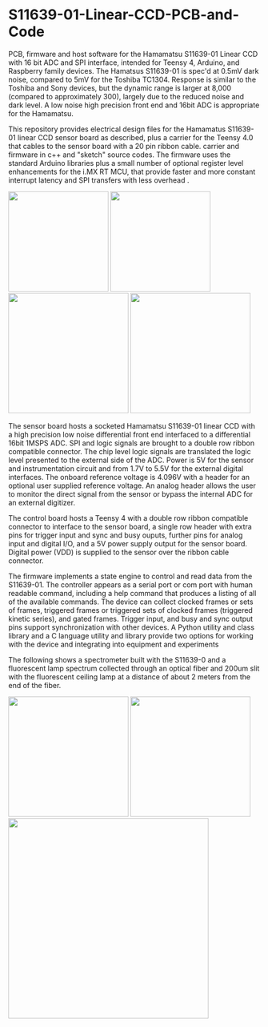 # S11639-01-Linear-CCD-PCB-and-Code
PCB, firmware and host software for the Hamamatsu S11639-01 Linear CCD with 16 bit ADC and SPI interface, intended for Teensy 4, Arduino, and Raspberry family devices.  The Hamatsus S11639-01 is spec'd at 0.5mV dark noise, compared to 5mV for the Toshiba TC1304.  Response is similar to the Toshiba and Sony devices, but the dynamic range is larger at 8,000 (compared to approximately 300), largely due to the reduced noise and dark level.  A low noise high precision front end and 16bit ADC is appropriate for the Hamamatsu.

This repository provides electrical design files for the Hamamatus S11639-01 linear CCD sensor board as described, plus a carrier for the Teensy 4.0 that cables to the sensor board with a 20 pin ribbon cable.  carrier and firmware in c++ and "sketch" source codes.  The firmware uses the standard Arduino libraries plus a small number of optional register level enhancements for the i.MX RT MCU, that provide faster and more constant interrupt latency and SPI transfers with less overhead .

<img src="https://github.com/drmcnelson/S11639-01-Linear-CCD-PCB-and-Code/assets/38619857/b093d3cd-5eb3-4b4a-999f-7dd358d39edb" height = "200">
<img src="https://github.com/drmcnelson/S11639-01-Linear-CCD-PCB-and-Code/assets/38619857/e8fe5499-a028-4e19-9836-888f1290f96d" height = "200">
<img src="https://github.com/drmcnelson/S11639-01-Linear-CCD-PCB-and-Code/assets/38619857/ab9136c1-5f4f-4293-9427-17702c0a4946" height = "240">
<img src="https://github.com/drmcnelson/S11639-01-Linear-CCD-PCB-and-Code/assets/38619857/1475500b-c9e5-46a4-a24e-52f69d108edd" height = "240">

The sensor board hosts a socketed  Hamamatsu S11639-01 linear CCD with a high precision low noise differential front end interfaced to a differential 16bit 1MSPS ADC.  SPI and logic signals are brought to a double row ribbon compatible connector.  The chip level logic signals are translated the logic level presented to the external side of the ADC.  Power is 5V for the sensor and instrumentation circuit and from 1.7V to 5.5V for the external digital interfaces. The onboard reference voltage is 4.096V with a header for an optional user supplied reference voltage.  An analog header allows the user to monitor the direct signal from the sensor or bypass the internal ADC for an external digitizer.

The control board hosts a Teensy 4 with a double row ribbon compatible connector to interface to the sensor board, a single row header with extra pins for trigger input and sync and busy ouputs, further pins for analog input and digital I/O, and a 5V power supply output for the sensor board.  Digital power (VDD) is supplied to the sensor over the ribbon cable connector.

The firmware implements a state engine to control and read data from the S11639-01.  The controller appears as a serial port or com port with human readable command, including a help command that produces a listing of all of the available commands.  The device can collect clocked frames or sets of frames, triggered frames or triggered sets of clocked frames (triggered kinetic series), and gated frames.  Trigger input, and busy and sync output pins support synchronization with other devices.   A Python utility and class library and a C language utility and library provide two options for working with the device and integrating into equipment and experiments 

The following shows a spectrometer built with the S11639-0 and a fluorescent lamp spectrum collected through an optical fiber and 200um slit with the fluorescent ceiling lamp at a distance of about 2 meters from the end of the fiber.

<img src="https://github.com/drmcnelson/S11639-01-Linear-CCD-PCB-and-Code/assets/38619857/1929ddd1-9707-4e3b-8688-1dc88f1adc97" height = "240">
<img src="https://github.com/drmcnelson/S11639-01-Linear-CCD-PCB-and-Code/assets/38619857/8cacd840-bc7f-4735-871c-a12a61370125" height = "240">
<img src="https://github.com/drmcnelson/S11639-01-Linear-CCD-PCB-and-Code/assets/38619857/43aa3c30-d34e-46f5-930a-90824b382119" height = "400">

